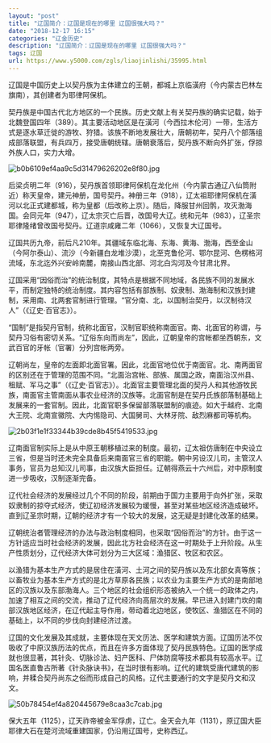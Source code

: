 ```yaml
---
layout: "post"
title: "辽国简介：辽国是现在的哪里 辽国很强大吗？"
date: "2018-12-17 16:15"
categories: "辽金历史"
description: "辽国简介：辽国是现在的哪里 辽国很强大吗？"
tags: 辽国
url: https://www.y5000.com/zgls/liaojinlishi/35995.html
---
```






辽国是中国历史上以契丹族为主体建立的王朝，都城上京临潢府（今内蒙古巴林左旗南），其创建者为耶律阿保机。

契丹族是中国古代北方地区的一个民族。历史文献上有关契丹族的确实记载，始于北魏登国四年（389）。其主要活动地区是在潢河（今西拉木伦河）一带，生活方式是逐水草迁徙的游牧、狩猎。该族不断地发展壮大，唐朝初年，契丹八个部落组成部落联盟，有兵四万，接受唐朝统辖。唐朝衰落后，契丹族不断向外扩张，俘掠外族人口，实力大增。

![b0b6109ef4aa9c5d31479626202e8f80.jpg](https://img.y5000.com/uploads/allimg/181029/b0b6109ef4aa9c5d31479626202e8f80.jpg)

后梁贞明二年（916），契丹族首领耶律阿保机在龙化州（今内蒙古通辽八仙筒附近）称天皇帝，建元神册，国号契丹。神册三年（918），辽太祖耶律阿保机在潢河以北正式建都城，称为皇都（后改称上京）。随后，降服甘州回鹘，攻灭渤海国。会同元年（947），辽太宗灭亡后晋，改国号大辽。统和元年（983），辽圣宗耶律隆绪曾改国号契丹。辽道宗咸雍二年（1066），又恢复大辽国号。

辽国共历九帝，前后凡210年。其疆域东临北海、东海、黄海、渤海，西至金山（今阿尔泰山）、流沙（今新疆白龙堆沙漠），北至克鲁伦河、鄂尔昆河、色楞格河流域，东北迄外兴安岭南麓，南接山西北部、河北白沟河及今甘肃北界。

辽国采用“因俗而治”的统治制度，其特点是根据不同地域，各民族不同的发展水平，而制定独特的统治制度。其内容包括有部族制、奴隶制、渤海制和汉族封建制，采用南、北两套官制进行管理。“官分南、北，以国制治契丹，以汉制待汉人”（《辽史·百官志》）。

“国制”是指契丹官制，统称北面官，汉制官职统称南面官。南、北面官的称谓，与契丹习俗有密切关系。“辽俗东向而尚左”，因此，辽朝皇帝的宫帐都坐西朝东，文武百官的牙帐（官署）分列宫帐两旁。

辽朝尚左，皇帝的左面即北面官署。因此，北面官地位优于南面官。北、南两面官的区别还在于管理的范围不同。“北面治宫帐、部族、属国之政，南面治汉州县、租赋、军马之事”（《辽史·百官志》）。北面官主要管理北面的契丹人和其他游牧民族，南面官主管南面从事农业经济的汉族等。北面官制是在契丹氏族部落制基础上发展来的一套官制。因此，北面官职多保留部落联盟制的痕迹。如大于越府、北南大王院、北南宣徽院、大内惕隐司、大国舅司、大林牙院、敌烈麻都司等机构。

![2b03f1e1f33344b39cde8b45f5419533.jpg](https://img.y5000.com/uploads/allimg/181029/2b03f1e1f33344b39cde8b45f5419533.jpg)

辽南面官制实际上是从中原王朝移植过来的制度。最初，辽太祖仿唐制在中央设立三省，但是当时还未完全具备后来南面官三省的职能。朝中另设汉儿司，主管汉人事务，官员为总知汉儿司事，由汉族大臣担任。辽朝得燕云十六州后，对中原制度进一步吸收，汉制逐渐完备。

辽代社会经济的发展经过几个不同的阶段，前期由于国力主要用于向外扩张，采取奴隶制的掠夺式经济，使辽初经济发展较为缓慢，甚至对某些地区经济造成破坏。直到辽圣宗时期，辽朝的经济才有一个较大的发展，这无疑是封建化改革的结果。

辽朝统治者管理经济的办法与政治制度相同，也采取“因俗而治”的方针。由于这一方针适应当时社会经济的发展，因此北方社会经济在这一时期处于上升阶段。从生产性质划分，辽代经济大体可划分为三大区域：渔猎区、牧区和农区。

以渔猎为基本生产方式的是居住在潢河、土河之间的契丹族以及东北部女真等族；以畜牧业为基本生产方式的是北方草原各民族；以农业为主要生产方式的是南部地区的汉族以及东部渤海人。三个地区的社会组织形态被纳入一个统一的政体之内，加速了相互之间的交流，推动了辽代经济向高层次的发展。早已进入封建门坎的南部汉族地区经济，在辽代起主导作用，带动着北边地区，使牧区、渔猎区在不同的基础上，以不同的步伐向封建经济过渡。

辽国的文化发展及其成就，主要体现在天文历法、医学和建筑方面。辽国历法不仅吸收了中原汉族历法的优点，而且在许多方面体现了契丹民族特色。辽国的医学成就也很显著，其针灸、切脉诊法、妇产医科、尸体防腐等技术都具有较高水平。辽国名医直鲁古所著《针灸脉诀书》，在当时很有影响。辽代的建筑受唐代建筑的影响，并糅合契丹尚东之俗而形成自己的风格。辽代主要通行的文字是契丹文和汉文。

![50b78454ef4a820445679e8caa3c7cab.jpg](https://img.y5000.com/uploads/allimg/181029/50b78454ef4a820445679e8caa3c7cab.jpg)

保大五年（1125），辽天祚帝被金军俘虏，辽亡。金天会九年（1131），原辽国大臣耶律大石在楚河流域重建国家，仍沿用辽国号，史称西辽。
